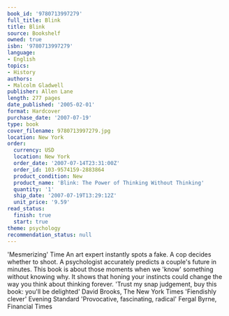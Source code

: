 ```yaml
---
book_id: '9780713997279'
full_title: Blink
title: Blink
source: Bookshelf
owned: true
isbn: '9780713997279'
language:
- English
topics:
- History
authors:
- Malcolm Gladwell
publisher: Allen Lane
length: 277 pages
date_published: '2005-02-01'
format: Hardcover
purchase_date: '2007-07-19'
type: book
cover_filename: 9780713997279.jpg
location: New York
order:
  currency: USD
  location: New York
  order_date: '2007-07-14T23:31:00Z'
  order_id: 103-9574159-2883864
  product_condition: New
  product_name: 'Blink: The Power of Thinking Without Thinking'
  quantity: '1'
  ship_date: '2007-07-19T13:29:12Z'
  unit_price: '9.59'
read_status:
  finish: true
  start: true
theme: psychology
recommendation_status: null
---
```

'Mesmerizing' Time
An art expert instantly spots a fake. A cop decides whether to shoot. A psychologist accurately predicts a couple's future in minutes. This book is about those moments when we 'know' something without knowing why. It shows that honing your instincts could change the way you think about thinking forever.
'Trust my snap judgement, buy this book: you'll be delighted' David Brooks, The New York Times
'Fiendishly clever' Evening Standard
'Provocative, fascinating, radical' Fergal Byrne, Financial Times

